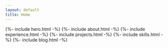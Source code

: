 ```yaml
---
layout: default
title: Home
---
```


{%- include hero.html -%}
{%- include about.html -%}
{%- include experience.html -%}
{%- include projects.html -%}
{%- include skills.html -%}
{%- include blog.html -%}
